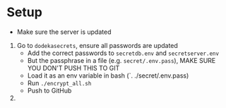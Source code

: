 # Setup

* Make sure the server is updated

1. Go to `dodekasecrets`, ensure all passwords are updated
   * Add the correct passwords to `secretdb.env` and `secretserver.env`
   * But the passphrase in a file (e.g. `secret/.env.pass`), MAKE SURE YOU DON'T PUSH THIS TO GIT
   * Load it as an env variable in bash (`. ./secret/.env.pass)
   * Run `./encrypt_all.sh`
   * Push to GitHub
2. 